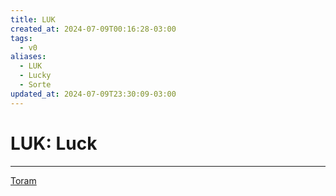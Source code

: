 ```yaml
---
title: LUK
created_at: 2024-07-09T00:16:28-03:00
tags:
  - v0
aliases:
  - LUK
  - Lucky
  - Sorte
updated_at: 2024-07-09T23:30:09-03:00
---
```

# LUK: Luck
---

[Toram](_draft/2024/07/2024-07-06-Toram.md)